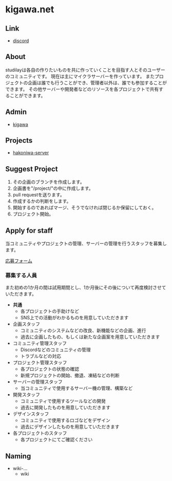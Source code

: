 # kigawa.net

## Link

* [discord](https://discord.gg/QrY9taHnqV)

## About

studilayは各自の作りたいものを共に作っていくことを目指す人とそのユーザーのコミュニティです。
現在は主にマイクラサーバーを作っています。
またプロジェクトの企画は誰でも行うことができ、管理者以外は、誰でも参加することができます。
その他サーバーや開発者などのリソースを各プロジェクトで共有することができます。

## Admin

* [kigawa](https://github.com/kigawa01)

## Projects

* [hakoniwa-server](/project/hakoniwa-server/)

## Suggest Project

1. その企画のブランチを作成します。
3. 企画書を"/project/"の中に作成します。
4. pull requestを送ります。
5. 作成するかの判断をします。
6. 開始するのであればマージ、そうでなければ閉じるか保留にしておく。
8. プロジェクト開始。

## Apply for staff

当コミュニティやプロジェクトの管理、サーバーの管理を行うスタッフを募集します。

[応募フォーム](https://forms.gle/s9Rzq1NwP2tBVUi2A)

### 募集する人員

また初めの1か月の間は試用期間とし、1か月後にその後について再度検討させていただきます。

* **共通**
    * 各プロジェクトの手助けなど
    * SNS上での活動がわかるものを用意していただきます
* 企画スタッフ
    * コミュニティのシステムなどの改良、新機能などの企画、進行
    * 過去に企画したもの、もしくは新たな企画案を用意していただきます
* コミュニティ管理スタッフ
    * Discordなどのコミュニティの管理
    * トラブルなどの対応
* プロジェクト管理スタッフ
    * 各プロジェクトの状態の確認
    * 新規プロジェクトの開始、撤退、凍結などの判断
* サーバーの管理スタッフ
    * 当コミュニティで使用するサーバー機の管理、構築など
* 開発スタッフ
    * コミュニティで使用するツールなどの開発
    * 過去に開発したものを用意していただきます
* デザインスタッフ
    * コミュニティで使用するロゴなどをデザイン
    * 過去にデザインしたものを用意していただきます
* 各プロジェクトのスタッフ
    * 各プロジェクトにてご確認ください

## Naming

* wiki-...
    * wiki

